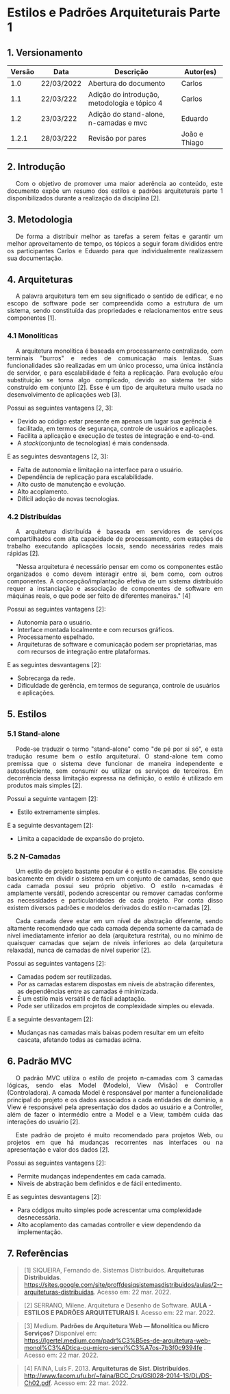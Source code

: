 # Estilos e Padrões Arquiteturais Parte 1

## 1. Versionamento

| Versão | Data       | Descrição                                    | Autor(es)   |
| ------ | ---------- | -------------------------------------------- | ----------- |
| 1.0    | 22/03/2022 | Abertura do documento                        | Carlos      |
| 1.1    | 22/03/222  | Adição do introdução, metodologia e tópico 4 | Carlos      |
| 1.2    | 23/03/222  | Adição do stand-alone, n-camadas e mvc | Eduardo      |
| 1.2.1    | 28/03/222  | Revisão por pares | João e Thiago      |

## 2. Introdução

<p align="justify" style="text-indent: 20px">Com o objetivo de promover uma maior aderência ao conteúdo, este documento expõe um resumo dos estilos e padrões arquiteturais parte 1 disponibilizados durante a realização da disciplina [2].</p>

## 3. Metodologia

<p align="justify" style="text-indent: 20px">De forma a distribuir melhor as tarefas a serem feitas e garantir um melhor aproveitamento de tempo, os tópicos a seguir foram divididos entre os participantes Carlos e Eduardo para que individualmente realizassem sua documentação.</p>

## 4. Arquiteturas

<p align="justify" style="text-indent: 20px"> A palavra arquitetura tem em seu significado o sentido de edificar, e no escopo de software pode ser compreendida como a estrutura de um sistema, sendo constituída das propriedades e relacionamentos entre seus componentes [1].</p>

### 4.1 Monolíticas

<p align="justify" style="text-indent: 20px">A arquitetura monolítica é baseada em processamento centralizado, com terminais "burros" e redes de comunicação mais lentas. Suas funcionalidades são realizadas em um único processo, uma única instância de servidor, e para escalabilidade é feita a replicação. Para evolução e/ou substituição se torna algo complicado, devido ao sistema ter sido construído em conjunto [2]. Esse é um tipo de arquitetura muito usada no desenvolvimento de aplicações web [3].</p>

Possui as seguintes vantagens [2, 3]:

- Devido ao código estar presente em apenas um lugar sua gerência é facilitada, em termos de segurança, controle de usuários e aplicações.
- Facilita a aplicação e execução de testes de integração e end-to-end.
- A <i>stack</i>(conjunto de tecnologias) é mais condensada.

E as seguintes desvantagens [2, 3]:

- Falta de autonomia e limitação na interface para o usuário.
- Dependência de replicação para escalabilidade.
- Alto custo de manutenção e evolução.
- Alto acoplamento.
- Difícil adoção de novas tecnologias.

### 4.2 Distribuídas

<p align="justify" style="text-indent: 20px">A arquitetura distribuída é baseada em servidores de serviços compartilhados com alta capacidade de processamento, com estações de trabalho executando aplicações locais, sendo necessárias redes mais rápidas [2]. </p>

<p align="justify" style="text-indent: 20px">"Nessa arquitetura é necessário pensar em como os componentes estão organizados e como devem interagir entre si, bem como, com outros componentes. A concepção/implantação efetiva de um sistema distribuído requer a instanciação e associação de componentes de software em máquinas reais, o que pode ser feito de diferentes maneiras." [4]</p>

Possui as seguintes vantagens [2]:

- Autonomia para o usuário.
- Interface montada localmente e com recursos gráficos.
- Processamento espelhado.
- Arquiteturas de software e comunicação podem ser proprietárias, mas com recursos de integração entre plataformas.

E as seguintes desvantagens [2]:

- Sobrecarga da rede.
- Dificuldade de gerência, em termos de segurança, controle de usuários e aplicações.
## 5. Estilos

### 5.1 Stand-alone

<p align="justify" style="text-indent: 20px">Pode-se traduzir o termo "stand-alone" como "de pé por si só", e esta tradução resume bem o estilo arquitetural. O stand-alone tem como premissa que o sistema deve funcionar de maneira independente e autossuficiente, sem consumir ou utilizar os serviços de terceiros. Em decorrência dessa limitação expressa na definição, o estilo é utilizado em produtos mais simples [2].</p>

Possui a seguinte vantagem [2]:

- Estilo extremamente simples.


E a seguinte desvantagem [2]:

- Limita a capacidade de expansão do projeto.


### 5.2 N-Camadas

<p align="justify" style="text-indent: 20px">Um estilo de projeto bastante popular é o estilo n-camadas. Ele consiste basicamente em dividir o sistema em um conjunto de camadas, sendo que cada camada possui seu próprio objetivo. O estilo n-camadas é amplamente versátil, podendo acrescentar ou remover camadas conforme as necessidades e particularidades de cada projeto. Por conta disso existem diversos padrões e modelos derivados do estilo n-camadas [2].</p>

<p align="justify" style="text-indent: 20px">Cada camada deve estar em um nível de abstração diferente, sendo altamente recomendado que cada camada dependa somente da camada de nível imediatamente inferior ao dela (arquitetura restrita), ou no mínimo de quaisquer camadas que sejam de níveis inferiores ao dela (arquitetura relaxada), nunca de camadas de nível superior [2].</p>

Possui as seguintes vantagens [2]:

- Camadas podem ser reutilizadas.
- Por as camadas estarem dispostas em níveis de abstração diferentes, as dependências entre as camadas é minimizada.
- É um estilo mais versátil e de fácil adaptação.
- Pode ser utilizados em projetos de complexidade simples ou elevada.

E a seguinte desvantagem [2]:

- Mudanças nas camadas mais baixas podem resultar em um efeito cascata, afetando todas as camadas acima.

## 6. Padrão MVC

<p align="justify" style="text-indent: 20px">O padrão MVC utiliza o estilo de projeto n-camadas com 3 camadas lógicas, sendo elas Model (Modelo), View (Visão) e Controller (Controladora). A camada Model é responsável por manter a funcionalidade principal do projeto e os dados associados a cada entidades de domínio, a View é responsável pela apresentação dos dados ao usuário e a Controller, além de fazer o intermédio entre a Model e a View, também cuida das interações do usuário [2].</p>

<p align="justify" style="text-indent: 20px">Este padrão de projeto é muito recomendado para projetos Web, ou projetos em que há mudanças recorrentes nas interfaces ou na apresentação e valor dos dados [2].</p>

Possui as seguintes vantagens [2]:

- Permite mudanças independentes em cada camada.
- Níveis de abstração bem definidos e de fácil entedimento.

E as seguintes desvantagens [2]:

- Para códigos muito simples pode acrescentar uma complexidade desnecessária.
- Alto acoplamento das camadas controller e view dependendo da implementação.

## 7. Referências

> [1] SIQUEIRA, Fernando de. Sistemas Distribuidos. **Arquiteturas Distribuidas**. <a href="https://sites.google.com/site/proffdesiqsistemasdistribuidos/aulas/2--arquiteturas-distribuidas">https://sites.google.com/site/proffdesiqsistemasdistribuidos/aulas/2--arquiteturas-distribuidas</a>.  Acesso em: 22 mar. 2022.

> [2] SERRANO, Milene. Arquitetura e Desenho de Software. **AULA - ESTILOS E PADRÕES ARQUITETURAIS I**. Acesso em: 22 mar. 2022.

> [3] Medium. **Padrões de Arquitetura Web — Monolítica ou Micro Serviços?** Disponível em: <a href="https://lgertel.medium.com/padr%C3%B5es-de-arquitetura-web-monol%C3%ADtica-ou-micro-servi%C3%A7os-7b3f0c9394fe">https://lgertel.medium.com/padr%C3%B5es-de-arquitetura-web-monol%C3%ADtica-ou-micro-servi%C3%A7os-7b3f0c9394fe </a>. Acesso em: 22 mar. 2022.

> [4] FAINA, Luís F. 2013. **Arquiteturas de Sist. Distribuídos**. <a href="http://www.facom.ufu.br/~faina/BCC_Crs/GSI028-2014-1S/DL/DS-Ch02.pdf">http://www.facom.ufu.br/~faina/BCC_Crs/GSI028-2014-1S/DL/DS-Ch02.pdf</a>. Acesso em: 22 mar. 2022.